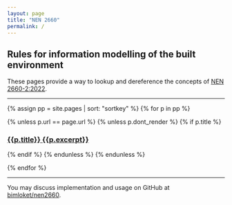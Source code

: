 ```yaml
---
layout: page
title: "NEN 2660"
permalink: /
---
```


## Rules for information modelling of the built environment

These pages provide a way to lookup and dereference the concepts of 
<a href='-/downloads#norm' class='link dim underline-hover blue'>
NEN 2660-2:2022</a>.

***

{% assign pp = site.pages | sort: "sortkey" %}
{% for p in pp %}

{% unless p.url == page.url %}
{% unless p.dont_render %}
{% if p.title %}
<h3 class='f5 db mb4'>
<a
  class="link"
  href="{{ site.baseurl }}{{p.url | remove: '.html'}}">
  <span class='db black mb2'>{{p.title}}</span>
  <span class='dim underline-hover brand-dark-color f3'>{{p.excerpt}}</span>
</a>
</h3>

{% endif %}
{% endunless %}
{% endunless %}

{% endfor %}

***

You may discuss implementation and usage on GitHub at 
<a href='{{ site.repo }}/discussions/' class='link'>
bimloket/nen2660</a>.
